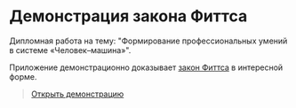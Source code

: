 Демонстрация закона Фиттса
=========

Дипломная работа на тему: "Формирование профессиональных умений в системе «Человек–машина»".

Приложение демонстрационно доказывает [закон Фиттса](http://ru.wikipedia.org/wiki/Закон_Фиттса) в интересной форме.

> [Открыть демонстрацию](http://ymatuhin.github.io/fitts-law/)
